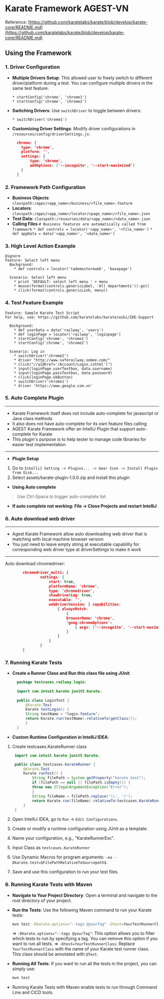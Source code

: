 # Karate Framework AGEST-VN

Reference: [https://github.com/karatelabs/karate/blob/develop/karate-core/README.md](https://github.com/karatelabs/karate/blob/develop/karate-core/README.md)

## Using the Framework

### 1. Driver Configuration

* **Multiple Drivers Setup**:
  This allowed user to freely switch to different driver/platform during a test.
  You can configure multiple drivers in the same test feature:
  ```
  * startConfig('chrome', 'chrome1')
  * startConfig('chrome', 'chrome2')
  ```
* **Switching Drivers**:
  Use `switchDriver` to toggle between drivers:
  ```
  * switchDriver('chrome1')
  ```
* **Customizing Driver Settings**:
  Modify driver configurations in `/resources/config/driverSettings.js`:
  ```json
    chrome: {
      type: 'chrome',
      platform: '',
      settings: {
          type: 'chrome',
          addOptions: ['--incognito', '--start-maximized']
      }
    }
  ```

### 2. Framework Path Configuration

* **Business Objects**:
  `classpath:/apps/<app_name>/business/<file_name>.feature`
* **Locators**:
  `classpath:/apps/<app_name>/locator/<page_name>/<file_name>.json`
* **Test Data**:
  `classpath:/resources/data/<app_name>/<data_name>.json`
* **Calling Files**
  `# Business features are automatically called from framework`
  `* def controls = locator('<app_name>', '<file_name>')`
  `* def appData = data('<app_name>', '<data_name>')`

### 3. High Level Action Example

```karate
@ignore
Feature: Select left menu
  Background:
    * def controls = locator('tademostoreweb', 'basepage')

  Scenario: Select left menu
    * print 'DEFAULT: select left menu ' + menu
    * mouse(format(controls.genericLabel, 'All departments')).go()
    * click(format(controls.genericLink, menu))
```

### 4. Test Feature Example

```karate
Feature: Sample Karate Test Script
For help, see: https://github.com/karatelabs/karate/wiki/IDE-Support

  Background:
    * def userData = data('railway', 'users')
    * def loginPage = locator('railway', 'loginpage')
    * startConfig('chrome', 'chrome1')
    * startConfig('chrome', 'chrome2')

  Scenario: Log in
    * switchDriver('chrome2')
    * driver "http://www.saferailway.somee.com/"
    * click("//a[@href='/Account/Login.cshtml']")
    * input(loginPage.userTextbox, data.username)
    * input(loginPage.passTextbox, data.password)
    * click(loginPage.okButton)
    * switchDriver('chrome1')
    * driver 'https://www.google.com.vn'
```


### 5. Auto Complete Plugin

----------------------------
* Karate Framework itself does not include auto-complete for javascript or Java class methods
* It also does not have auto-complete for its own feature files calling
* AGEST Karate Framework offer an IntelliJ Plugin that support auto-complete for Karate
* This plugin's purpose is to help tester to manage code libraries for easier test implementation
----------------------------

* **Plugin Setup**
1. Go to `IntelliJ Setting -> Plugins... -> Gear Icon -> Install Plugin from Disk...`
2. Select assets/karate-plugin-1.0.0.zip and install this plugin

* **Using Auto complete**
> Use Ctrl-Space to trigger auto-complete list

* **If auto complete not working: File -> Close Projects and restart IntelliJ**

### 6. Auto download web driver
----------------------------
* Agest Karate Framework allow auto downloading web driver that is matching with local machine browser version
* You just need to leave empty string at executable capability for corresponding web driver type at driverSettings to make it work
----------------------------

Auto download chromedriver:
```json
        chromedriver_multi: {
                settings: {
                    start: true,
                    platformName: 'chrome',
                    type: 'chromedriver',
                    showDriverLog: true,
                    executable: '',
                    webDriverSession: { capabilities:
                        { alwaysMatch:
                            {
                            browserName: 'chrome',
                            'goog:chromeOptions':
                                { args: ['--incognito', '--start-maximized'] }
                            }
                        }
                    }
                }
        }
```

### 7. Running Karate Tests

* **Create a Runner Class and Run this class file using JUnit**:

  ```java
    package testcases.railway.login;
    
    import com.intuit.karate.junit5.Karate;
    
    public class LoginTest {
        @Karate.Test
        Karate testLogin() {
        String testName = 'login.feature';
        return Karate.run(testName).relativeTo(getClass());
        }
    }
  ```
* **Custom Runtime Configuration in IntelliJ IDEA**:

1. Create testcases.KarateRunner class

   ```java
    import com.intuit.karate.junit5.Karate;

    public class testcases.KarateRunner {
        @Karate.Test
        Karate runTest() {
            String filePath = System.getProperty("karate.test");
            if (filePath == null || filePath.isEmpty()) {
            throw new IllegalArgumentException("Error");
            }
            String fileName = filePath.replace('\\', '/');
            return Karate.run(fileName).relativeTo(testcases.KarateRunner.class);
        }
    }
   ```
2. Open IntelliJ IDEA, go to `Run` -> `Edit Configurations`.
3. Create or modify a runtime configuration using JUnit as a template.
4. Name your configuration, e.g., "KarateRunnerExc".
5. Input Class as `testcases.KarateRunner`
6. Use Dynamic Macros for program arguments: `-ea -Dkarate.test=$FilePathRelativeToSourcepath$`.
7. Save and use this configuration to run your test files.

### 6. Running Karate Tests with Maven

- **Navigate to Your Project Directory**: Open a terminal and navigate to the root directory of your project.
- **Run the Tests**: Use the following Maven command to run your Karate tests:

  ```bash
  mvn test -Dkarate.options="--tags @yourTag" -Dtest=YourTestRunnerClass
  ```
  => `-Dkarate.options="--tags @yourTag"`: This option allows you to filter which tests to run by specifying a tag. You can remove this option if you want to run all tests.
  => `-Dtest=YourTestRunnerClass`: Replace `YourTestRunnerClass` with the name of your Karate test runner class. This class should be annotated with `@Test`.
- **Running All Tests**: If you want to run all the tests in the project, you can simply use:

  ```bash
  mvn test
  ```
- Running Karate Tests with Maven enable tests to run through Command Line and CICD tools.
